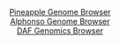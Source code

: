 <div id="Pineapple_Genome_Browser" align="center">
  <a href="https://igv.org/app/?sessionURL=blob:zZJbb5swGIb_i6VWm0QAQyAFqZrSQ9ZD2uYwmipVhRww4BRsajuQNMp_37dq0246qbnYNIkL88ng9338bFFDpWKCoxA5JvZMjJGBVCHaKanqkt6SiioUZqRU1ECSZlRSnlAUblFGlCbRZAhfFlrXKrQsputORXguTOWapCKvgpNWmYmorFNRlmQhJNFCKutEkkZYLG86LV2QujbhbNf0rJRoYpGyLgRXwqopz.MW_hf_GsU55aKicbUqNXsLEEMeyJiaGfnSn037SUKVuqaby_S4f33Zv3fPo_lX_3Qe3V3MIn92OGU5J3ol6fEsascPxehenI3YQ74cHTgnB86g0TeTYPltEx24Z4fn65pJqo5xDx.5QeC5XYDDeErX_1NveNie3Vm99gdTqHvZ6mCuB824OB_lLHf7QOEm.UP3nYFKkazAB5QUshdi23Bt3_Acv_NjiY8M2w6AkBQMhY9PBtKSJM.w_XGL9KYGa5CiL6s3gQwkZEolCjuBbfdwEDhet9e1gwDvjC1ayfLv4R1Ek6BnO33H8eOMlRqUTmPFa2USzs0mycz8dU.ezcnkdfm8SY_uxi4_WzKnGN6X7lVPr99n6UF_OPrtCqHoRxL9E_M.EsTUi31184MbPVyv9UWGG7Eg3Xk273pj_EKv8nfx.FB2PzSZkBXRsB8m8PrTtoZIRriGQcMUW7CS6c0MKIoWhdhxQVqUiFKAhUjmi0.2YRvYsz__ltPdPe2.Aw--">Pineapple Genome Browser</a>
</div>
<div id="Alphonso_Genome_Browser" align="center">
  <a href="https://igv.org/app/?sessionURL=blob:zZJba9swGIb_iyBlA8eW7NiuDGGkh6RtuhUacmhKMbIt21ptyZWUOE3If58aNnazQnOxMdCF9KHD.z16dmBNpWKCgwi4NvJthIAFVCnaCambin4jNVUgykmlqAUkzamkPKUg2oGcKE2m97fmZKl1oyLHYbrp1oQXwlaeTWqyFZy0yk5F7ZyLqiKJkEQLqZwzSdbCYcW629KENI1t3vZs38mIJg6pmlJwJZyG8iJuzX3xr1JcUC5qGterSrNDgNjkMRkzOydfBvPJIE2pUmP6ep31B.Prwcy7nC5Hwflyenc1nwbzkwkrONErSfsXZDychdgvcZPNzkYdd8jk7R3mi457FjZfO97FyeWmYZKqPgrRqYdxAD0Dh_GMbv6nvs1gR_ZOkbxLHsKcjXmQjaS6KpJ06i4W2O.90_feApVIV8YFkJYyjBC0PBhYvht036bo1IIQGzpSMBA9PllAS5I.m.2PO6BfG2MMUPRldZDHAkJmVIKoiyEMEcau3wt7EGO0t3ZgJau_h3Y4vcchdAeuG8Q5q7TROYsVb5RNOLfXaW4X2yNZDiZv7tygrZyxq7q99NW1MWjzHVbqxUxW4o9Ee4aCCXD4RNPuR3L9E_c.EsTWybHClUTSdLl5UNmi17rbunTr.0WeZeL2.V08x6HJhayJNvtNxSx_OrcmkhGuTWHNFEtYxfTr3FAULYiQ6xl1QSoqYVwEskg.QQtayIeffyvq7Z_2PwA-">Alphonso Genome Browser</a>
</div>


<div id="DAF_Genomics_Browser" align="center">
  <a href="https://igv.org/app/?sessionURL=blob:tZFra9swFIb_iyD95Kvs2LEhDLdL25CtSZt6YSklnNnHsZlsuZLcpA357xNux2AXxqADSUicy_sePQfyiEJWvCExoZY7tFyXGESWfLeEumV4BTVKEhfAJBpEYIECmwxJfCAFSAXpzQddWSrVyti2cyjMLTa8rjJpSc.C1pS8UyXqVJNaUMMzb2AnrYzXOlmBDawteSO5DVmGUpqO3WKz3exAH99jm74lbuqOqapX3WgT2lhuFaDdVk2O.78Y.Q_KelXvktUy6etn.DTNx8lsmnzyJun6Ijhbp_PLVRqsTpbVtgHVCRx_lmd7Z4JXdS6e52sn7FbriM_Zw8LfDrz3J5N9WwmUYzd0R14U.UFIjgZhPOs0ApKVwo1d3wjpyKC.b75evWGg_0DwisR39wZRArKvOv3uQNRTq0ERiQ9dz8wgXOQoSGxGjhO6UUSHfug7UeQejQPpBHtjkufpTRQ6NKE0sL5ArfWLivXfp4V.Db4Vxp866_2vmEqRXS9myYCetqyb0usBPZ_efoTLx.T0Ahf8t6hGeoI_jlZwUYPSoZfnKxhgWrHGRv0g4x3vj98A">DAF Genomics Browser</a>
</div>
